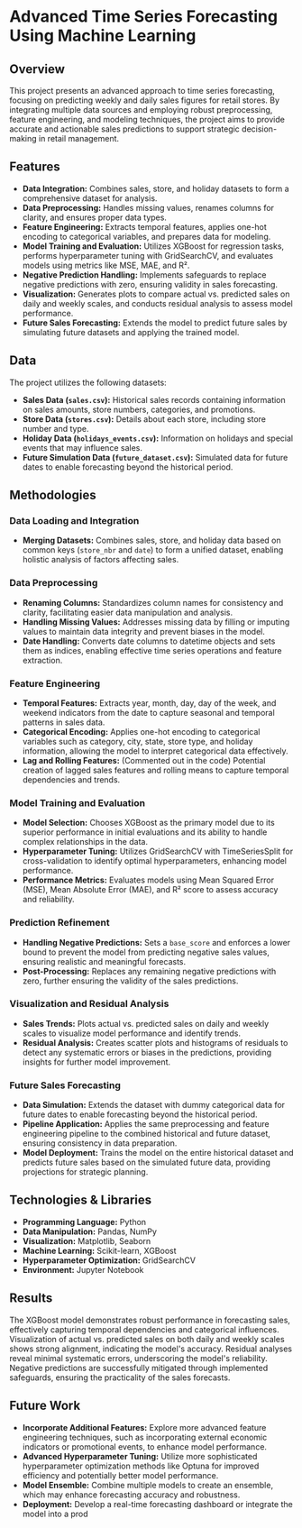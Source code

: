 # Advanced Time Series Forecasting Using Machine Learning

## Overview

This project presents an advanced approach to time series forecasting, focusing on predicting weekly and daily sales figures for retail stores. By integrating multiple data sources and employing robust preprocessing, feature engineering, and modeling techniques, the project aims to provide accurate and actionable sales predictions to support strategic decision-making in retail management.

## Features

- **Data Integration:** Combines sales, store, and holiday datasets to form a comprehensive dataset for analysis.
- **Data Preprocessing:** Handles missing values, renames columns for clarity, and ensures proper data types.
- **Feature Engineering:** Extracts temporal features, applies one-hot encoding to categorical variables, and prepares data for modeling.
- **Model Training and Evaluation:** Utilizes XGBoost for regression tasks, performs hyperparameter tuning with GridSearchCV, and evaluates models using metrics like MSE, MAE, and R².
- **Negative Prediction Handling:** Implements safeguards to replace negative predictions with zero, ensuring validity in sales forecasting.
- **Visualization:** Generates plots to compare actual vs. predicted sales on daily and weekly scales, and conducts residual analysis to assess model performance.
- **Future Sales Forecasting:** Extends the model to predict future sales by simulating future datasets and applying the trained model.

## Data

The project utilizes the following datasets:

- **Sales Data (`sales.csv`):** Historical sales records containing information on sales amounts, store numbers, categories, and promotions.
- **Store Data (`stores.csv`):** Details about each store, including store number and type.
- **Holiday Data (`holidays_events.csv`):** Information on holidays and special events that may influence sales.
- **Future Simulation Data (`future_dataset.csv`):** Simulated data for future dates to enable forecasting beyond the historical period.

## Methodologies

### Data Loading and Integration

- **Merging Datasets:** Combines sales, store, and holiday data based on common keys (`store_nbr` and `date`) to form a unified dataset, enabling holistic analysis of factors affecting sales.

### Data Preprocessing

- **Renaming Columns:** Standardizes column names for consistency and clarity, facilitating easier data manipulation and analysis.
- **Handling Missing Values:** Addresses missing data by filling or imputing values to maintain data integrity and prevent biases in the model.
- **Date Handling:** Converts date columns to datetime objects and sets them as indices, enabling effective time series operations and feature extraction.

### Feature Engineering

- **Temporal Features:** Extracts year, month, day, day of the week, and weekend indicators from the date to capture seasonal and temporal patterns in sales data.
- **Categorical Encoding:** Applies one-hot encoding to categorical variables such as category, city, state, store type, and holiday information, allowing the model to interpret categorical data effectively.
- **Lag and Rolling Features:** (Commented out in the code) Potential creation of lagged sales features and rolling means to capture temporal dependencies and trends.

### Model Training and Evaluation

- **Model Selection:** Chooses XGBoost as the primary model due to its superior performance in initial evaluations and its ability to handle complex relationships in the data.
- **Hyperparameter Tuning:** Utilizes GridSearchCV with TimeSeriesSplit for cross-validation to identify optimal hyperparameters, enhancing model performance.
- **Performance Metrics:** Evaluates models using Mean Squared Error (MSE), Mean Absolute Error (MAE), and R² score to assess accuracy and reliability.

### Prediction Refinement

- **Handling Negative Predictions:** Sets a `base_score` and enforces a lower bound to prevent the model from predicting negative sales values, ensuring realistic and meaningful forecasts.
- **Post-Processing:** Replaces any remaining negative predictions with zero, further ensuring the validity of the sales predictions.

### Visualization and Residual Analysis

- **Sales Trends:** Plots actual vs. predicted sales on daily and weekly scales to visualize model performance and identify trends.
- **Residual Analysis:** Creates scatter plots and histograms of residuals to detect any systematic errors or biases in the predictions, providing insights for further model improvement.

### Future Sales Forecasting

- **Data Simulation:** Extends the dataset with dummy categorical data for future dates to enable forecasting beyond the historical period.
- **Pipeline Application:** Applies the same preprocessing and feature engineering pipeline to the combined historical and future dataset, ensuring consistency in data preparation.
- **Model Deployment:** Trains the model on the entire historical dataset and predicts future sales based on the simulated future data, providing projections for strategic planning.

## Technologies & Libraries

- **Programming Language:** Python
- **Data Manipulation:** Pandas, NumPy
- **Visualization:** Matplotlib, Seaborn
- **Machine Learning:** Scikit-learn, XGBoost
- **Hyperparameter Optimization:** GridSearchCV
- **Environment:** Jupyter Notebook


## Results

The XGBoost model demonstrates robust performance in forecasting sales, effectively capturing temporal dependencies and categorical influences. Visualization of actual vs. predicted sales on both daily and weekly scales shows strong alignment, indicating the model's accuracy. Residual analyses reveal minimal systematic errors, underscoring the model's reliability. Negative predictions are successfully mitigated through implemented safeguards, ensuring the practicality of the sales forecasts.

## Future Work

- **Incorporate Additional Features:** Explore more advanced feature engineering techniques, such as incorporating external economic indicators or promotional events, to enhance model performance.
- **Advanced Hyperparameter Tuning:** Utilize more sophisticated hyperparameter optimization methods like Optuna for improved efficiency and potentially better model performance.
- **Model Ensemble:** Combine multiple models to create an ensemble, which may enhance forecasting accuracy and robustness.
- **Deployment:** Develop a real-time forecasting dashboard or integrate the model into a prod